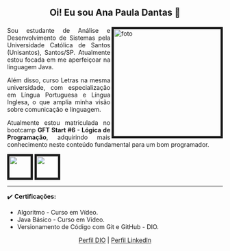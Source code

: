 ## <p align="center"> Oi! Eu sou Ana Paula Dantas 💟 </p>

<img align="right" src="https://i.ibb.co/HznyDsN/0721cbba-8ecc-4ceb-beb8-531dac333a79.jpg" alt="foto" width="250" height="250" border="5">

<p align="justify"> Sou estudante de Análise e Desenvolvimento de Sistemas pela Universidade Católica de Santos (Unisantos), Santos/SP. Atualmente estou focada em me aperfeiçoar na linguagem Java. </p>

<p align="justify"> Além disso, curso Letras na mesma universidade, com especialização em Língua Portuguesa e Língua Inglesa, o que amplia minha visão sobre comunicação e linguagem. </p>

<p align="justify">Atualmente estou matriculada no bootcamp <b>GFT Start #6 - Lógica de Programação</b>, adquirindo mais conhecimento neste conteúdo fundamental para um bom programador.  </p>

<p>
<img src="https://cdn.jsdelivr.net/gh/devicons/devicon@latest/icons/java/java-original.svg" width="50" height="50" border="5"/>
<img src="https://cdn.jsdelivr.net/gh/devicons/devicon@latest/icons/javascript/javascript-plain.svg" width="50" height="50" border="5"/>
</p>


<hr>
✔️ <b>Certificações:</b>

- Algoritmo - Curso em Vídeo.
- Java Básico - Curso em Vídeo.
- Versionamento de Código com Git e GitHub - DIO.


<div align="center">
  <a href="https://www.dio.me/users/anapereira">Perfil DIO</a> | 
  <a href="www.linkedin.com/in/ana-paula-dantas-982772a8">Perfil LinkedIn</a>
</div>
